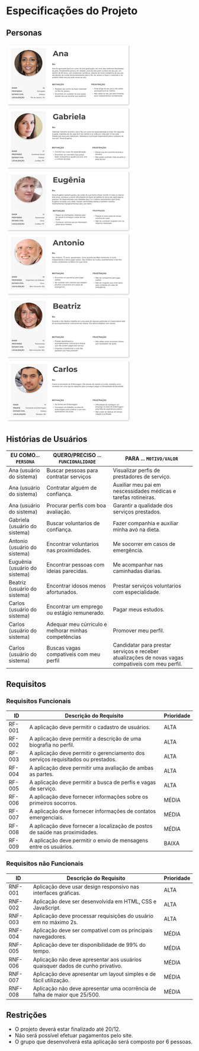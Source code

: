 # Especificações do Projeto




## Personas



<img src="/src/persona-cards.png" alt="Persona Cards"/>

## Histórias de Usuários



|EU COMO... `PERSONA`| QUERO/PRECISO ... `FUNCIONALIDADE` |PARA ... `MOTIVO/VALOR`                 |
|--------------------|------------------------------------|----------------------------------------|
| Ana (usuário do sistema) | Buscar pessoas para contratar serviços | Visualizar perfis de prestadores de serviço. |
| Ana (usuário do sistema) | Contratar alguém de confiança. | Auxiliar meu pai em nescessidades médicas e tarefas rotineiras. |
| Ana (usuário do sistema) | Procurar perfis com boa avaliação. | Garantir a qualidade dos serviços prestados. |
| Gabriela (usuário do sistema) | Buscar voluntarios de confiança. | Fazer companhia e auxiliar minha avó na dieta. |
| Antonio (usuário do sistema) | Encontrar voluntarios nas proximidades. | Me socorrer em casos de emergência. |
| Euguênia (usuário do sistema) | Encontrar pessoas com ideias parecidas. | Me acompanhar nas caminhadas diarias.  |
| Beatriz (usuário do sistema) | Encontrar idosos menos afortunados. | Prestar serviços voluntarios com especialidade. |
| Carlos (usuário do sistema) | Encontrar um emprego ou estágio remunerado. | Pagar meus estudos. |
| Carlos (usuário do sistema) | Adequar meu cúrriculo e melhorar minhas competências | Promover meu perfil. |
| Carlos (usuário do sistema) | Buscas vagas compativeis com meu perfil | Candidatar para prestar serviços e receber atualizações de novas vagas compativeis com meu perfil. |
 
## Requisitos


### Requisitos Funcionais

|ID    | Descrição do Requisito  | Prioridade |
|------|-----------------------------------------|----|
|RF-001| A aplicação deve permitir o cadastro de usuários. | ALTA |
|RF-002| A aplicação deve permitir a descrição de uma biografia no perfil.  | ALTA |
|RF-003| A aplicação deve permitir o gerenciamento dos serviços requisitados ou prestados. | ALTA |
|RF-004| A aplicação deve permitir uma avaliação de ambas as partes. | ALTA |
|RF-005| A aplicação deve permitir a busca de perfis e vagas de serviço. | ALTA |
|RF-006| A aplicação deve fornecer informações sobre os primeiros socorros. | MÉDIA |
|RF-007| A aplicação deve fornecer informações de contatos emergenciais. | MÉDIA |
|RF-008| A aplicação deve fornecer a localização de postos de saúde nas proximidades. | MÉDIA |
|RF-009| A aplicação deve permitir o envio de mensagens entre os usuários. | BAIXA |

### Requisitos não Funcionais



|ID     | Descrição do Requisito  |Prioridade |
|-------|-------------------------|----|
|RNF-001| Aplicação deve usar design responsivo nas interfaces gráficas. | ALTA |
|RNF-002| Aplicação deve ser desenvolvida em HTML, CSS e JavaScript. | ALTA |
|RNF-003| Aplicação deve processar requisições do usuário em no máximo 2s. | ALTA |
|RNF-004| Aplicação deve ser compatível com os principais navegadores. | MÉDIA |
|RNF-005| Aplicação deve ter disponibilidade de 99% do tempo. | MÉDIA |
|RNF-006| Aplicação não deve apresentar aos usuários quaisquer dados de cunho privativo. | MÉDIA |
|RNF-007| Aplicação deve apresentar um layout simples e de fácil utilização. | MÉDIA |
|RNF-008| Aplicação não deve apresentar uma ocorrência de falha de maior que 25/500. | MÉDIA |


## Restrições


- O projeto deverá estar finalizado até 20/12.
- Náo será possível efetuar pagamentos pelo site.
- O grupo que desenvolverá esta aplicação será composto por 6 pessoas.
